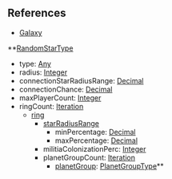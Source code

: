 ## References
  * [Galaxy](EntrenchmentGalaxy.md)

**[RandomStarType](EntrenchmentRandomStarType.md)
  * type: [Any](Any.md)
  * radius: [Integer](Integer.md)
  * connectionStarRadiusRange: [Decimal](Decimal.md)
  * connectionChance: [Decimal](Decimal.md)
  * maxPlayerCount: [Integer](Integer.md)
  * ringCount: [Iteration](Iteration.md)
    * [ring](Entrenchmentring.md)
      * [starRadiusRange](EntrenchmentstarRadiusRange.md)
        * minPercentage: [Decimal](Decimal.md)
        * maxPercentage: [Decimal](Decimal.md)
      * militiaColonizationPerc: [Integer](Integer.md)
      * planetGroupCount: [Iteration](Iteration.md)
        * [planetGroup](EntrenchmentPlanetGroupType.md): [PlanetGroupType](PlanetGroupType.md)**
